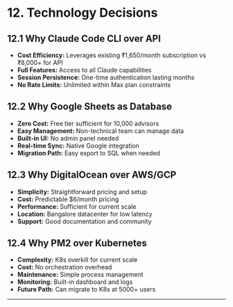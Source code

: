 # 12. Technology Decisions

## 12.1 Why Claude Code CLI over API
- **Cost Efficiency:** Leverages existing ₹1,650/month subscription vs ₹8,000+ for API
- **Full Features:** Access to all Claude capabilities
- **Session Persistence:** One-time authentication lasting months
- **No Rate Limits:** Unlimited within Max plan constraints

## 12.2 Why Google Sheets as Database
- **Zero Cost:** Free tier sufficient for 10,000 advisors
- **Easy Management:** Non-technical team can manage data
- **Built-in UI:** No admin panel needed
- **Real-time Sync:** Native Google integration
- **Migration Path:** Easy export to SQL when needed

## 12.3 Why DigitalOcean over AWS/GCP
- **Simplicity:** Straightforward pricing and setup
- **Cost:** Predictable $6/month pricing
- **Performance:** Sufficient for current scale
- **Location:** Bangalore datacenter for low latency
- **Support:** Good documentation and community

## 12.4 Why PM2 over Kubernetes
- **Complexity:** K8s overkill for current scale
- **Cost:** No orchestration overhead
- **Maintenance:** Simple process management
- **Monitoring:** Built-in dashboard and logs
- **Future Path:** Can migrate to K8s at 5000+ users

---
